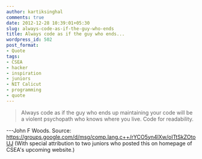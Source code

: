 ```yaml
---
author: kartiksinghal
comments: true
date: 2012-12-28 10:39:01+05:30
slug: always-code-as-if-the-guy-who-ends
title: Always code as if the guy who ends...
wordpress_id: 502
post_format:
- Quote
tags:
- CSEA
- hacker
- inspiration
- juniors
- NIT Calicut
- programming
- quote
---
```


> Always code as if the guy who ends up maintaining your code will be a violent psychopath who knows where you live. Code for readability.

---John F Woods. Source: https://groups.google.com/d/msg/comp.lang.c++/rYCO5yn4lXw/oITtSkZOtoUJ (With special attribution to two juniors who posted this on homepage of CSEA's upcoming website.)
